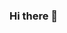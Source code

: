 ### Hi there 👋

<!--
**steve-1507/steve-1507** is a ✨ _special_ ✨ repository because its `README.md` (this file) appears on your GitHub profile.

Here are some ideas to get you started:

- 🔭 I’m currently working on **some scripts**
- 🌱 I’m currently learning **to code**
- 👯 I’m looking to collaborate on **minecraft datapacks, minecraft server configuration**
- 🤔 I’m looking for help with **object-oriented languages**
- 💬 Ask me about **how minecraft works, especially bedrock edition**
- 📫 How to reach me: **Steve_1507#0862**
- 😄 Pronouns: he/him
- ⚡ Fun fact: ...
-->
